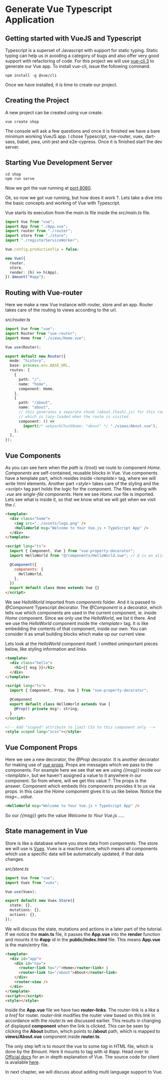 # Generate Vue Typescript Application

## Getting started with VueJS and Typescript

Typescript is a superset of Javascript with support for static typing.
Static typing can help us in avoiding a category of bugs and also offer very good support with refactoring of code.
For this project we will use [vue-cli 3](https://github.com/vuejs/vue-cli) to generate our Vue app.
To install vue-cli, issue the following command.

```shell
npm install -g @vue/cli
```

Once we have installed, it is time to create our project.

## Creating the Project

A new project can be created using vue create.

```shell
vue create shop
```

The console will ask a few questions and once it is finished we have a bare minimum working VueJS app.
I chose Typescript, vue-router, vuex, dart-sass, babel, pwa, unit-jest and e2e-cypress. Once it is finished start the dev server.

## Starting Vue Development Server

```shell
cd shop
npm run serve
```

Now we got the vue running at [port 8080](http://localhost:8080/#/).

Ok, so now we got vue running, but how does it work ?. Lets take a dive into the basic concepts and working of Vue with Typescript.

Vue starts its execution from the _main.ts_ file inside the _src/main.ts_ file.

```typescript
import Vue from "vue";
import App from "./App.vue";
import router from "./router";
import store from "./store";
import "./registerServiceWorker";

Vue.config.productionTip = false;

new Vue({
  router,
  store,
  render: (h) => h(App),
}).$mount("#app");
```

## Routing with Vue-router

Here we make a new Vue instance with router, store and an app.
Router takes care of the routing to views according to the url.

_src/router.ts_

```typescript
import Vue from "vue";
import Router from "vue-router";
import Home from "./views/Home.vue";

Vue.use(Router);

export default new Router({
  mode: "history",
  base: process.env.BASE_URL,
  routes: [
    {
      path: "/",
      name: "home",
      component: Home,
    },
    {
      path: "/about",
      name: "about",
      // this generates a separate chunk (about.[hash].js) for this route
      // which is lazy-loaded when the route is visited.
      component: () =>
        import(/* webpackChunkName: "about" */ "./views/About.vue"),
    },
  ],
});
```

## Vue Components

As you can see here when the _path_ is /(root) we route to component _Home_. _Components_ are self-contained, reusable blocks in Vue.
Vue components have a template part, which resides inside _\<template>_ tag, where we will write html elements. Another part _\<style>_ takes care of the styling and the _\<script>_ tag part holds the logic for the component.
The files ending with _.vue_ are _single-file components_. Here we see _Home.vue_ file is imported. Lets see what is inside it, so that we know what we will get when we visit the _/_.

```html
<template>
  <div class="home">
    <img src="../assets/logo.png" />
    <HelloWorld msg="Welcome to Your Vue.js + TypeScript App" />
  </div>
</template>

<script lang="ts">
  import { Component, Vue } from "vue-property-decorator";
  import HelloWorld from "@/components/HelloWorld.vue"; // @ is an alias to /src

  @Component({
    components: {
      HelloWorld,
    },
  })
  export default class Home extends Vue {}
</script>
```

We see _HelloWorld_ imported from _components_ folder. And it is passed to _@Component_ Typescript decorator.
The _@Component_ is a decorator, which tells vue which components are used in the current component, ie. inside _Home_ component. Since we only use the _HelloWorld_, we list it there.
And we use the _HelloWorld_ component inside the _\<template>_ tag. It is like embedding the contents of that component, inside our own.
You can consider it as small building blocks which make up our current view.

Lets look at the _HelloWorld_ component itself. I omitted unimportant pieces below, like styling information and links.

```html
<template>
  <div class="hello">
    <h1>{{ msg }}</h1>
  </div>
</template>

<script lang="ts">
  import { Component, Prop, Vue } from "vue-property-decorator";

  @Component
  export default class HelloWorld extends Vue {
    @Prop() private msg!: string;
  }
</script>

<!-- Add "scoped" attribute to limit CSS to this component only -->
<style scoped lang="scss"></style>
```

## Vue Component Props

Here we see a new decorator, the _@Prop_ decorator. It is another decorator for making use of [vue props](https://vuejs.org/v2/guide/components-props.html).
Props are messages which we pass to the components. For example here we see that we are using _{{msg}}_ inside our _\<template>_, but we haven't assigned a value to it anywhere in our component.
So from where, will we get this value ?. The props is the answer. Component which embeds this components provides it to us via props. In this case the _Home_ component gives it to us like below. Notice the _msg=...value_.

```html
<HelloWorld msg="Welcome to Your Vue.js + TypeScript App" />
```

So our _{{msg}}_ gets the value _Welcome to Your Vue.js ...._.

## State management in Vue

Store is like a database where you store data from components. The store we will use is [Vuex](https://vuex.vuejs.org/).
Vuex is a reactive store, which means all components which use a specific data will be automatically updated, if that data changes.

_src/store.ts_

```typescript
import Vue from "vue";
import Vuex from "vuex";

Vue.use(Vuex);

export default new Vuex.Store({
  state: {},
  mutations: {},
  actions: {},
});
```

We will discuss the state, mutations and actions in a later part of the tutorial.
If we notice the **main.ts** file, it passes the **App.vue** into the **render** function and mounts it to **#app** id in the **public/index.html** file.
This means **App.vue** is the main/entry file.

```html
<template>
  <div id="app">
    <div id="nav">
      <router-link to="/">Home</router-link> |
      <router-link to="/about">About</router-link>
    </div>
    <router-view />
  </div>
</template>
<script></script>
<style></style>
```

Inside the **App.vue** file we have two **router-links**. The router-link is a like a _a href_ for router.
_router-link_ modifies the router view based on this link in accordance with the _router.ts_ we discussed earlier. This results in changing of displayed **component** when the link is clicked.
This can be seen by clicking the **About** button, which points to **/about** path, which is mapped to **views/About.vue** component inside **router.ts**.

The only step left is to mount the vue to some _tag_ in HTML file, which is done by the _\$mount_. Here it mounts to tag with id _#app_.
Head over to [Official docs](https://vuejs.org/v2/guide/) for an in depth explanation of Vue. The source code for client is available [here](https://bitbucket.org/Josvme/shopmanagementclient).

In next chapter, we will discuss about adding multi language support to Vue.
